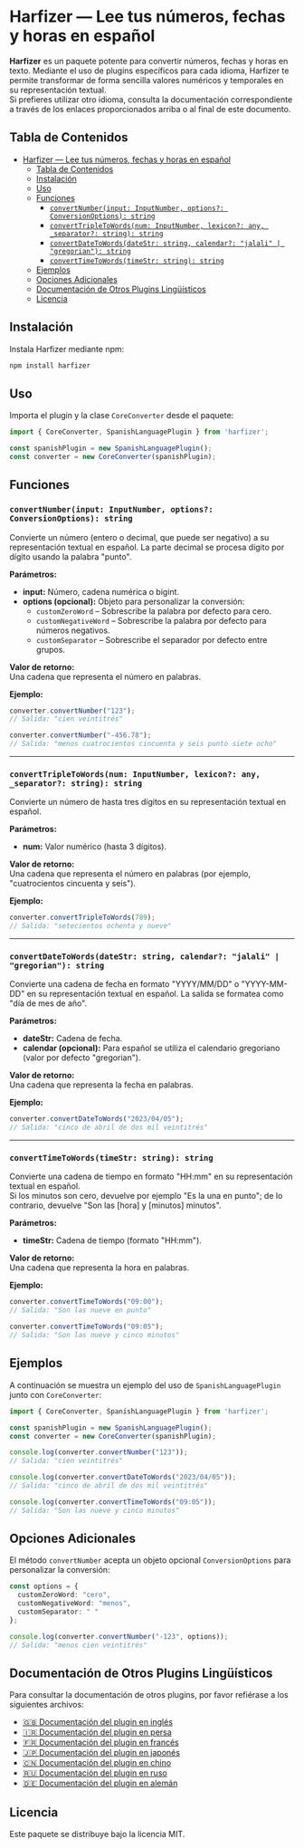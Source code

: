 
# Harfizer — Lee tus números, fechas y horas en español

**Harfizer** es un paquete potente para convertir números, fechas y horas en texto. Mediante el uso de plugins específicos para cada idioma, Harfizer te permite transformar de forma sencilla valores numéricos y temporales en su representación textual.  
Si prefieres utilizar otro idioma, consulta la documentación correspondiente a través de los enlaces proporcionados arriba o al final de este documento.

## Tabla de Contenidos
- [Harfizer — Lee tus números, fechas y horas en español](#harfizer--lee-tus-números-fechas-y-horas-en-español)
  - [Tabla de Contenidos](#tabla-de-contenidos)
  - [Instalación](#instalación)
  - [Uso](#uso)
  - [Funciones](#funciones)
    - [`convertNumber(input: InputNumber, options?: ConversionOptions): string`](#convertnumberinput-inputnumber-options-conversionoptions-string)
    - [`convertTripleToWords(num: InputNumber, lexicon?: any, _separator?: string): string`](#converttripletowordsnum-inputnumber-lexicon-any-_separator-string-string)
    - [`convertDateToWords(dateStr: string, calendar?: "jalali" | "gregorian"): string`](#convertdatetowordsdatestr-string-calendar-jalali--gregorian-string)
    - [`convertTimeToWords(timeStr: string): string`](#converttimetowordstimestr-string-string)
  - [Ejemplos](#ejemplos)
  - [Opciones Adicionales](#opciones-adicionales)
  - [Documentación de Otros Plugins Lingüísticos](#documentación-de-otros-plugins-lingüísticos)
  - [Licencia](#licencia)

## Instalación

Instala Harfizer mediante npm:

```bash
npm install harfizer
```

## Uso

Importa el plugin y la clase `CoreConverter` desde el paquete:

```typescript
import { CoreConverter, SpanishLanguagePlugin } from 'harfizer';

const spanishPlugin = new SpanishLanguagePlugin();
const converter = new CoreConverter(spanishPlugin);
```

## Funciones

### `convertNumber(input: InputNumber, options?: ConversionOptions): string`
Convierte un número (entero o decimal, que puede ser negativo) a su representación textual en español. La parte decimal se procesa dígito por dígito usando la palabra "punto".

**Parámetros:**
- **input:** Número, cadena numérica o bigint.
- **options (opcional):** Objeto para personalizar la conversión:
  - `customZeroWord` – Sobrescribe la palabra por defecto para cero.
  - `customNegativeWord` – Sobrescribe la palabra por defecto para números negativos.
  - `customSeparator` – Sobrescribe el separador por defecto entre grupos.

**Valor de retorno:**  
Una cadena que representa el número en palabras.

**Ejemplo:**

```typescript
converter.convertNumber("123"); 
// Salida: "cien veintitrés"

converter.convertNumber("-456.78"); 
// Salida: "menos cuatrocientos cincuenta y seis punto siete ocho"
```

---

### `convertTripleToWords(num: InputNumber, lexicon?: any, _separator?: string): string`
Convierte un número de hasta tres dígitos en su representación textual en español.

**Parámetros:**
- **num:** Valor numérico (hasta 3 dígitos).

**Valor de retorno:**  
Una cadena que representa el número en palabras (por ejemplo, "cuatrocientos cincuenta y seis").

**Ejemplo:**

```typescript
converter.convertTripleToWords(789); 
// Salida: "setecientos ochenta y nueve"
```

---

### `convertDateToWords(dateStr: string, calendar?: "jalali" | "gregorian"): string`
Convierte una cadena de fecha en formato "YYYY/MM/DD" o "YYYY-MM-DD" en su representación textual en español. La salida se formatea como "día de mes de año".

**Parámetros:**
- **dateStr:** Cadena de fecha.
- **calendar (opcional):** Para español se utiliza el calendario gregoriano (valor por defecto "gregorian").

**Valor de retorno:**  
Una cadena que representa la fecha en palabras.

**Ejemplo:**

```typescript
converter.convertDateToWords("2023/04/05"); 
// Salida: "cinco de abril de dos mil veintitrés"
```

---

### `convertTimeToWords(timeStr: string): string`
Convierte una cadena de tiempo en formato "HH:mm" en su representación textual en español.  
Si los minutos son cero, devuelve por ejemplo "Es la una en punto"; de lo contrario, devuelve "Son las [hora] y [minutos] minutos".

**Parámetros:**
- **timeStr:** Cadena de tiempo (formato "HH:mm").

**Valor de retorno:**  
Una cadena que representa la hora en palabras.

**Ejemplo:**

```typescript
converter.convertTimeToWords("09:00"); 
// Salida: "Son las nueve en punto"

converter.convertTimeToWords("09:05"); 
// Salida: "Son las nueve y cinco minutos"
```

## Ejemplos

A continuación se muestra un ejemplo del uso de `SpanishLanguagePlugin` junto con `CoreConverter`:

```typescript
import { CoreConverter, SpanishLanguagePlugin } from 'harfizer';

const spanishPlugin = new SpanishLanguagePlugin();
const converter = new CoreConverter(spanishPlugin);

console.log(converter.convertNumber("123")); 
// Salida: "cien veintitrés"

console.log(converter.convertDateToWords("2023/04/05")); 
// Salida: "cinco de abril de dos mil veintitrés"

console.log(converter.convertTimeToWords("09:05")); 
// Salida: "Son las nueve y cinco minutos"
```

## Opciones Adicionales

El método `convertNumber` acepta un objeto opcional `ConversionOptions` para personalizar la conversión:

```typescript
const options = {
  customZeroWord: "cero",
  customNegativeWord: "menos",
  customSeparator: " "
};

console.log(converter.convertNumber("-123", options)); 
// Salida: "menos cien veintitrés"
```

## Documentación de Otros Plugins Lingüísticos

Para consultar la documentación de otros plugins, por favor refiérase a los siguientes archivos:

- [🇬🇧 Documentación del plugin en inglés](../README.md)
- [🇮🇷 Documentación del plugin en persa](../docs/persian.md)
- [🇫🇷 Documentación del plugin en francés](../docs/french.md)
- [🇯🇵 Documentación del plugin en japonés](../docs/japanese.md)
- [🇨🇳 Documentación del plugin en chino](../docs/chinese.md)
- [🇷🇺 Documentación del plugin en ruso](../docs/russian.md)
- [🇩🇪 Documentación del plugin en alemán](../docs/german.md)

## Licencia

Este paquete se distribuye bajo la licencia MIT.
